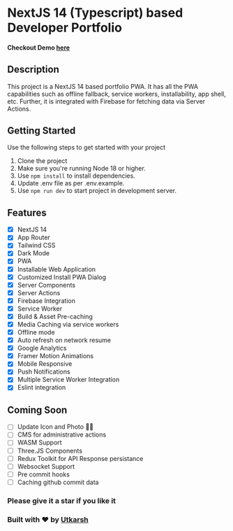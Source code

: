# NextJS 14 (Typescript) based Developer Portfolio
#### Checkout Demo [here](https://utkarshrajput.com/)

## Description
This project is a NextJS 14 based portfolio PWA. It has all the PWA capabilities such as offline fallback, service workers, installability, app shell, etc. Further, it is integrated with Firebase for fetching data via Server Actions.

## Getting Started
Use the following steps to get started with your project
1. Clone the project
2. Make sure you're running Node 18 or higher.
3. Use `npm install` to install dependencies.
4. Update .env file as per .env.example.
5. Use `npm run dev` to start project in development server.

## Features
- [x] NextJS 14
- [x] App Router
- [x] Tailwind CSS
- [x] Dark Mode
- [x] PWA
- [x] Installable Web Application
- [x] Customized Install PWA Dialog
- [x] Server Components
- [x] Server Actions
- [x] Firebase Integration
- [x] Service Worker
- [x] Build & Asset Pre-caching
- [x] Media Caching via service workers
- [x] Offline mode
- [x] Auto refresh on network resume
- [x] Google Analytics
- [x] Framer Motion Animations
- [x] Mobile Responsive
- [x] Push Notifications
- [x] Multiple Service Worker Integration
- [x] Eslint integration

 ## Coming Soon
- [ ] Update Icon and Photo 😵‍💫
- [ ] CMS for administrative actions
- [ ] WASM Support
- [ ] Three.JS Components
- [ ] Redux Toolkit for API Response persistance
- [ ] Websocket Support
- [ ] Pre commit hooks
- [ ] Caching github commit data

### Please give it a star if you like it

### Built with ❤️ by [Utkarsh](https://www.linkedin.com/in/utkarsh-rajput/)
